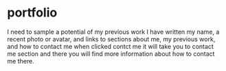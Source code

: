 # portfolio

I need to sample a potential of my previous work
I have written my name, a recent photo or avatar, and links to sections about me, my previous work, and how to contact me
when clicked contct me it will take you to contact me section and there you will find more information about how to contact me there.
